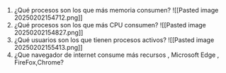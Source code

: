 1. ¿Qué procesos son los que más memoria consumen?
![[Pasted image 20250202154712.png]]
1. ¿Qué procesos son los que más CPU consumen?
	![[Pasted image 20250202154827.png]]
2. ¿Qué usuarios son los que tienen procesos activos?
![[Pasted image 20250202155413.png]]
1. ¿Que navegador de internet consume más recursos , Microsoft Edge , FireFox,Chrome?